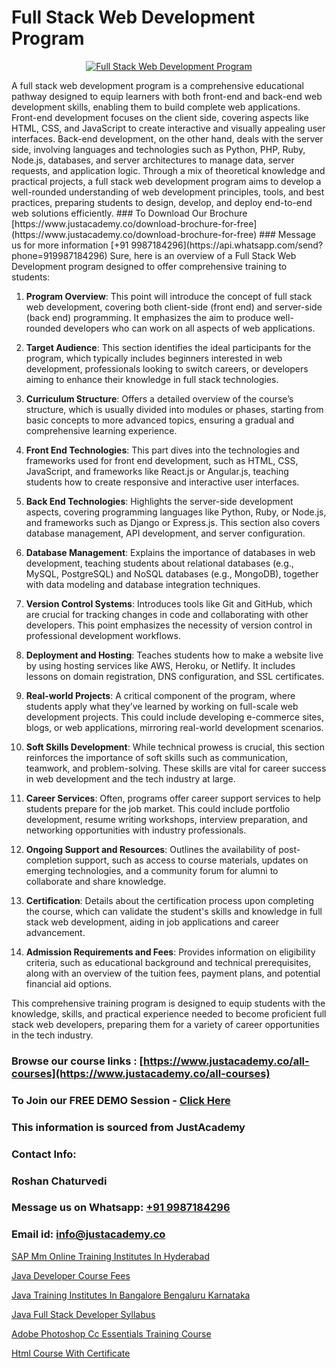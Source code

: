 # Full Stack Web Development Program

<p align="center">
  <a href="https://justacademy.co/program-detail/full-stack-web-development">
    <img src="https://justacademy.co/storage2/program_images/1704700371.webp" alt="Full Stack Web Development Program">
  </a>
</p>
A full stack web development program is a comprehensive educational pathway designed to equip learners with both front-end and back-end web development skills, enabling them to build complete web applications. Front-end development focuses on the client side, covering aspects like HTML, CSS, and JavaScript to create interactive and visually appealing user interfaces. Back-end development, on the other hand, deals with the server side, involving languages and technologies such as Python, PHP, Ruby, Node.js, databases, and server architectures to manage data, server requests, and application logic. Through a mix of theoretical knowledge and practical projects, a full stack web development program aims to develop a well-rounded understanding of web development principles, tools, and best practices, preparing students to design, develop, and deploy end-to-end web solutions efficiently.
### To Download Our Brochure [https://www.justacademy.co/download-brochure-for-free](https://www.justacademy.co/download-brochure-for-free)
### Message us for more information [+91 9987184296](https://api.whatsapp.com/send?phone=919987184296)
Sure, here is an overview of a Full Stack Web Development program designed to offer comprehensive training to students:

1) **Program Overview**: This point will introduce the concept of full stack web development, covering both client-side (front end) and server-side (back end) programming. It emphasizes the aim to produce well-rounded developers who can work on all aspects of web applications.

2) **Target Audience**: This section identifies the ideal participants for the program, which typically includes beginners interested in web development, professionals looking to switch careers, or developers aiming to enhance their knowledge in full stack technologies.

3) **Curriculum Structure**: Offers a detailed overview of the course’s structure, which is usually divided into modules or phases, starting from basic concepts to more advanced topics, ensuring a gradual and comprehensive learning experience.

4) **Front End Technologies**: This part dives into the technologies and frameworks used for front end development, such as HTML, CSS, JavaScript, and frameworks like React.js or Angular.js, teaching students how to create responsive and interactive user interfaces.

5) **Back End Technologies**: Highlights the server-side development aspects, covering programming languages like Python, Ruby, or Node.js, and frameworks such as Django or Express.js. This section also covers database management, API development, and server configuration.

6) **Database Management**: Explains the importance of databases in web development, teaching students about relational databases (e.g., MySQL, PostgreSQL) and NoSQL databases (e.g., MongoDB), together with data modeling and database integration techniques.

7) **Version Control Systems**: Introduces tools like Git and GitHub, which are crucial for tracking changes in code and collaborating with other developers. This point emphasizes the necessity of version control in professional development workflows.

8) **Deployment and Hosting**: Teaches students how to make a website live by using hosting services like AWS, Heroku, or Netlify. It includes lessons on domain registration, DNS configuration, and SSL certificates.

9) **Real-world Projects**: A critical component of the program, where students apply what they’ve learned by working on full-scale web development projects. This could include developing e-commerce sites, blogs, or web applications, mirroring real-world development scenarios.

10) **Soft Skills Development**: While technical prowess is crucial, this section reinforces the importance of soft skills such as communication, teamwork, and problem-solving. These skills are vital for career success in web development and the tech industry at large.

11) **Career Services**: Often, programs offer career support services to help students prepare for the job market. This could include portfolio development, resume writing workshops, interview preparation, and networking opportunities with industry professionals.

12) **Ongoing Support and Resources**: Outlines the availability of post-completion support, such as access to course materials, updates on emerging technologies, and a community forum for alumni to collaborate and share knowledge.

13) **Certification**: Details about the certification process upon completing the course, which can validate the student's skills and knowledge in full stack web development, aiding in job applications and career advancement.

14) **Admission Requirements and Fees**: Provides information on eligibility criteria, such as educational background and technical prerequisites, along with an overview of the tuition fees, payment plans, and potential financial aid options.

This comprehensive training program is designed to equip students with the knowledge, skills, and practical experience needed to become proficient full stack web developers, preparing them for a variety of career opportunities in the tech industry.

### Browse our course links : [https://www.justacademy.co/all-courses](https://www.justacademy.co/all-courses) 
### To Join our FREE DEMO Session - [Click Here](https://www.justacademy.co/register-for-course-demo)


### This information is sourced from JustAcademy
### Contact Info:
### Roshan Chaturvedi
### Message us on Whatsapp: [+91 9987184296](https://api.whatsapp.com/send?phone=919987184296)
### Email id: [info@justacademy.co](mailto:info@justacademy.co)
                
[SAP Mm Online Training Institutes In Hyderabad](https://www.linkedin.com/pulse/sap-mm-online-training-institutes-hyderabad-czdwf/)

[Java Developer Course Fees](https://www.linkedin.com/pulse/java-developer-course-fees-justacademy-hyderabad-ltxic/)

[Java Training Institutes In Bangalore Bengaluru Karnataka](https://medium.com/@shivamja27/java-training-institutes-in-bangalore-bengaluru-karnataka-02b2028b7513)

[Java Full Stack Developer Syllabus](https://medium.com/@surajvaishnav5015/java-full-stack-developer-syllabus-6c24b968d429)

[Adobe Photoshop Cc Essentials Training Course](https://justacademyin.github.io/justacademy/adobe-photoshop-cc-essentials-training-course)

[Html Course With Certificate](https://justacademyin.github.io/justacademy/html-course-with-certificate)

